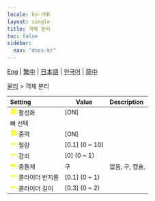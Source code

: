 ```yaml
---
locale: ko-rKR
layout: single
title: 객체 분리
toc: false
sidebar:
  nav: "docs-kr"
---
```

[Eng](/dancexr/menu/2025.4/actor/detach_object) | [繁中](/tw/dancexr/menu/2025.4/actor/detach_object) | [日本語](/jp/dancexr/menu/2025.4/actor/detach_object) | [한국어](/kr/dancexr/menu/2025.4/actor/detach_object) | [简中](/zh/dancexr/menu/2025.4/actor/detach_object)

[물리](../menu#물리) > 객체 분리



| Setting | Value | Description |
| :--- | --- | :--- |
|<nobr><img src="/images/icon/ic_check_on.png" alt="check on icon"/> 활성화</nobr>| [ON] | 
|<nobr> 뼈 선택</nobr>|| 
|<nobr><img src="/images/icon/ic_check_on.png" alt="check on icon"/> 중력</nobr>| [ON] | 
|<nobr><img src="/images/icon/ic_slider.png" alt="slider icon"/> 질량</nobr>| [0.1] (0 ~ 10) | 
|<nobr><img src="/images/icon/ic_slider.png" alt="slider icon"/> 감쇠</nobr>| [0] (0 ~ 1) | 
|<nobr><img src="/images/icon/ic_toggle_on.png" alt="toggle on icon"/> 충돌체</nobr>| 구 | 없음, 구, 캡슐, 
|<nobr><img src="/images/icon/ic_slider.png" alt="slider icon"/> 콜라이더 반지름</nobr>| [0.1] (0 ~ 1) | 
|<nobr><img src="/images/icon/ic_slider.png" alt="slider icon"/> 콜라이더 길이</nobr>| [0.3] (0 ~ 2) | 
